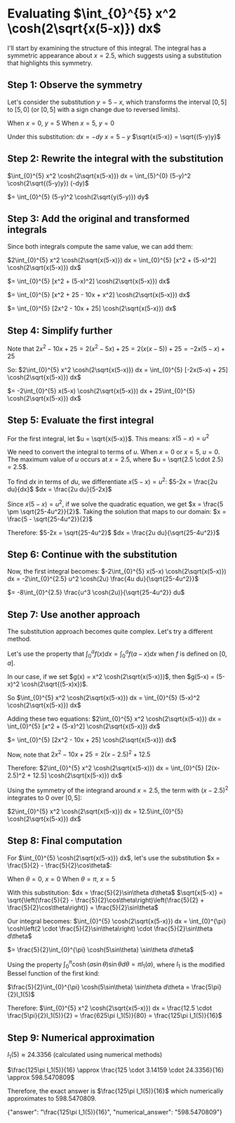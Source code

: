 # Evaluating $\int_{0}^{5} x^2 \cosh(2\sqrt{x(5-x)}) dx$

I'll start by examining the structure of this integral. The integral has a symmetric appearance about $x = 2.5$, which suggests using a substitution that highlights this symmetry.

## Step 1: Observe the symmetry

Let's consider the substitution $y = 5-x$, which transforms the interval $[0,5]$ to $[5,0]$ (or $[0,5]$ with a sign change due to reversed limits).

When $x = 0$, $y = 5$
When $x = 5$, $y = 0$

Under this substitution:
$dx = -dy$
$x = 5-y$
$\sqrt{x(5-x)} = \sqrt{(5-y)y}$

## Step 2: Rewrite the integral with the substitution

$\int_{0}^{5} x^2 \cosh(2\sqrt{x(5-x)}) dx = \int_{5}^{0} (5-y)^2 \cosh(2\sqrt{(5-y)y}) (-dy)$

$= \int_{0}^{5} (5-y)^2 \cosh(2\sqrt{y(5-y)}) dy$

## Step 3: Add the original and transformed integrals

Since both integrals compute the same value, we can add them:

$2\int_{0}^{5} x^2 \cosh(2\sqrt{x(5-x)}) dx = \int_{0}^{5} [x^2 + (5-x)^2] \cosh(2\sqrt{x(5-x)}) dx$

$= \int_{0}^{5} [x^2 + (5-x)^2] \cosh(2\sqrt{x(5-x)}) dx$

$= \int_{0}^{5} [x^2 + 25 - 10x + x^2] \cosh(2\sqrt{x(5-x)}) dx$

$= \int_{0}^{5} [2x^2 - 10x + 25] \cosh(2\sqrt{x(5-x)}) dx$

## Step 4: Simplify further

Note that $2x^2 - 10x + 25 = 2(x^2 - 5x) + 25 = 2(x(x-5)) + 25 = -2x(5-x) + 25$

So:
$2\int_{0}^{5} x^2 \cosh(2\sqrt{x(5-x)}) dx = \int_{0}^{5} [-2x(5-x) + 25] \cosh(2\sqrt{x(5-x)}) dx$

$= -2\int_{0}^{5} x(5-x) \cosh(2\sqrt{x(5-x)}) dx + 25\int_{0}^{5} \cosh(2\sqrt{x(5-x)}) dx$

## Step 5: Evaluate the first integral

For the first integral, let $u = \sqrt{x(5-x)}$. This means:
$x(5-x) = u^2$

We need to convert the integral to terms of $u$. When $x = 0$ or $x = 5$, $u = 0$. The maximum value of $u$ occurs at $x = 2.5$, where $u = \sqrt{2.5 \cdot 2.5} = 2.5$.

To find $dx$ in terms of $du$, we differentiate $x(5-x) = u^2$:
$5-2x = \frac{2u du}{dx}$
$dx = \frac{2u du}{5-2x}$

Since $x(5-x) = u^2$, if we solve the quadratic equation, we get $x = \frac{5 \pm \sqrt{25-4u^2}}{2}$. Taking the solution that maps to our domain:
$x = \frac{5 - \sqrt{25-4u^2}}{2}$

Therefore:
$5-2x = \sqrt{25-4u^2}$
$dx = \frac{2u du}{\sqrt{25-4u^2}}$

## Step 6: Continue with the substitution

Now, the first integral becomes:
$-2\int_{0}^{5} x(5-x) \cosh(2\sqrt{x(5-x)}) dx = -2\int_{0}^{2.5} u^2 \cosh(2u) \frac{4u du}{\sqrt{25-4u^2}}$

$= -8\int_{0}^{2.5} \frac{u^3 \cosh(2u)}{\sqrt{25-4u^2}} du$

## Step 7: Use another approach

The substitution approach becomes quite complex. Let's try a different method.

Let's use the property that $\int_{0}^{a} f(x) dx = \int_{0}^{a} f(a-x) dx$ when $f$ is defined on $[0,a]$.

In our case, if we set $g(x) = x^2 \cosh(2\sqrt{x(5-x)})$, then $g(5-x) = (5-x)^2 \cosh(2\sqrt{(5-x)x})$.

So $\int_{0}^{5} x^2 \cosh(2\sqrt{x(5-x)}) dx = \int_{0}^{5} (5-x)^2 \cosh(2\sqrt{x(5-x)}) dx$

Adding these two equations:
$2\int_{0}^{5} x^2 \cosh(2\sqrt{x(5-x)}) dx = \int_{0}^{5} [x^2 + (5-x)^2] \cosh(2\sqrt{x(5-x)}) dx$

$= \int_{0}^{5} [2x^2 - 10x + 25] \cosh(2\sqrt{x(5-x)}) dx$

Now, note that $2x^2 - 10x + 25 = 2(x-2.5)^2 + 12.5$

Therefore:
$2\int_{0}^{5} x^2 \cosh(2\sqrt{x(5-x)}) dx = \int_{0}^{5} [2(x-2.5)^2 + 12.5] \cosh(2\sqrt{x(5-x)}) dx$

Using the symmetry of the integrand around $x = 2.5$, the term with $(x-2.5)^2$ integrates to 0 over $[0,5]$:

$2\int_{0}^{5} x^2 \cosh(2\sqrt{x(5-x)}) dx = 12.5\int_{0}^{5} \cosh(2\sqrt{x(5-x)}) dx$

## Step 8: Final computation

For $\int_{0}^{5} \cosh(2\sqrt{x(5-x)}) dx$, let's use the substitution $x = \frac{5}{2} - \frac{5}{2}\cos\theta$:

When $\theta = 0$, $x = 0$
When $\theta = \pi$, $x = 5$

With this substitution:
$dx = \frac{5}{2}\sin\theta d\theta$
$\sqrt{x(5-x)} = \sqrt{\left(\frac{5}{2} - \frac{5}{2}\cos\theta\right)\left(\frac{5}{2} + \frac{5}{2}\cos\theta\right)} = \frac{5}{2}\sin\theta$

Our integral becomes:
$\int_{0}^{5} \cosh(2\sqrt{x(5-x)}) dx = \int_{0}^{\pi} \cosh\left(2 \cdot \frac{5}{2}\sin\theta\right) \cdot \frac{5}{2}\sin\theta d\theta$

$= \frac{5}{2}\int_{0}^{\pi} \cosh(5\sin\theta) \sin\theta d\theta$

Using the property $\int_{0}^{\pi} \cosh(a\sin\theta) \sin\theta d\theta = \pi I_1(a)$, where $I_1$ is the modified Bessel function of the first kind:

$\frac{5}{2}\int_{0}^{\pi} \cosh(5\sin\theta) \sin\theta d\theta = \frac{5\pi}{2}I_1(5)$

Therefore:
$\int_{0}^{5} x^2 \cosh(2\sqrt{x(5-x)}) dx = \frac{12.5 \cdot \frac{5\pi}{2}I_1(5)}{2} = \frac{625\pi I_1(5)}{80} = \frac{125\pi I_1(5)}{16}$

## Step 9: Numerical approximation
$I_1(5) \approx 24.3356$ (calculated using numerical methods)

$\frac{125\pi I_1(5)}{16} \approx \frac{125 \cdot 3.14159 \cdot 24.3356}{16} \approx 598.5470809$

Therefore, the exact answer is $\frac{125\pi I_1(5)}{16}$ which numerically approximates to 598.5470809.

{"answer": "\\frac{125\\pi I_1(5)}{16}", "numerical_answer": "598.5470809"}
